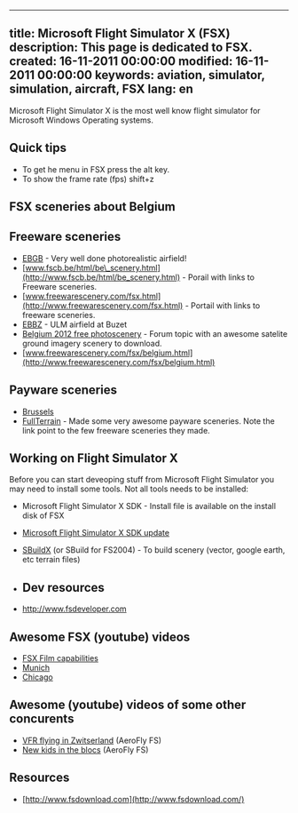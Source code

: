 -----
title: Microsoft Flight Simulator X (FSX)
description: This page is dedicated to FSX.
created: 16-11-2011 00:00:00
modified: 16-11-2011 00:00:00
keywords: aviation, simulator, simulation, aircraft, FSX
lang: en
-----

Microsoft Flight Simulator X is the most well know flight simulator for
Microsoft Windows Operating systems.

## Quick tips

-   To get he menu in FSX press the alt key.
-   To show the frame rate (fps) shift+z

## FSX sceneries about Belgium

## Freeware sceneries

-   [EBGB](http://jancuypers.be/flightsimcorner/EBGB2012.html) - Very
    well done photorealistic airfield!
-   [www.fscb.be/html/be\_scenery.html](http://www.fscb.be/html/be_scenery.html) -
    Porail with links to Freeware sceneries.
-   [www.freewarescenery.com/fsx.html](http://www.freewarescenery.com/fsx.html) -
    Portail with links to freeware sceneries.
-   [EBBZ](http://flyawaysimulation.com/downloads/files/8190/fsx-ebbz-buzet-scenery/) -
    ULM airfield at Buzet
-   [Belgium 2012 free photoscenery](http://forum.avsim.net/topic/373789-belgium-2012-free-photoscenery/page__st__150) -
    Forum topic with an awesome satelite ground imagery scenery to
    download.
-   [www.freewarescenery.com/fsx/belgium.html](http://www.freewarescenery.com/fsx/belgium.html)

## Payware sceneries

-   [Brussels](http://en.shop.aerosoft.com/eshop.php?action=article_list&shopfilter_category=Flight%20Simulation&s_design=DEFAULT)
-   [FullTerrain](http://fullterrain.com/freeware.html) - Made some very
    awesome payware sceneries. Note the link point to the few freeware
    sceneries they made.

## Working on Flight Simulator X

Before you can start deveoping stuff from Microsoft Flight Simulator you
may need to install some tools. Not all tools needs to be installed:

-   Microsoft Flight Simulator X SDK - Install file is available on the
    install disk of
    FSX[](http://www.microsoft.com/en-us/download/details.aspx?id=10027)
-   [Microsoft Flight Simulator X SDK update](http://www.microsoft.com/en-us/download/details.aspx?id=10027)
-   [SBuildX](http://www.ptsim.com/index.php?option=com_content&view=category&id=40&layout=blog&Itemid=18)
    (or SBuild for FS2004) - To build scenery (vector, google earth, etc
    terrain files)
-   Dev resources
    -------------

-   <http://www.fsdeveloper.com>

## Awesome FSX (youtube) videos

-   [FSX Film capabilities](http://www.youtube.com/watch?v=TwfxbvtQQIQ)
-   [Munich](http://www.youtube.com/watch?v=9OcYlQD5H2I)
-   [Chicago](http://www.youtube.com/watch?v=crOPgg1Y8HY)

## Awesome (youtube) videos of some other concurents

-   [VFR flying in Zwitserland](http://www.youtube.com/watch?v=3K_rBhHb9x8) (AeroFly
    FS)
-   [New kids in the blocs](http://www.youtube.com/watch?v=KAZwLM_mVzo&feature=player_embedded)
    (AeroFly FS)

## Resources

-   [http://www.fsdownload.com](http://www.fsdownload.com/)
